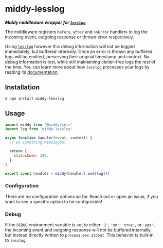 # middy-lesslog

**_Middy middleware wrapper for [`lesslog`](https://github.com/rschweizer/lesslog#readme)_**

The middleware registers `before`, `after` and `onError` handlers to log the incoming event, outgoing response or thrown error respectively.

Using [`lesslog`](https://github.com/rschweizer/lesslog) however this debug information will not be logged immediately, but buffered internally. Once an error is thrown any buffered logs will be emitted, preserving their original timestamp and context. No debug information is lost, while still maintaining clutter-free logs the rest of the time. You can learn more about how `lesslog` processes your logs by reading its [documentation](https://github.com/rschweizer/lesslog#readme).

## Installation

```shell
$ npm install middy-lesslog
```

## Usage

```javascript
import middy from '@middy/core'
import log from 'middy-lesslog'

async function handler(event, context) {
  // Do something meaningful

  return {
    statusCode: 200,
  }
}

export const handler = middy(handler).use(log())
```

### Configuration

There are no configuration options so far. Reach out or open an issue, if you want to see a specific option to be configurable!

### Debug

If the `DEBUG` environment variable is set to either `'1'`, `'on'`, `'true'`, or `'yes'`, the incoming event and outgoing response will not be buffered internally, but instead directly written to `process.env.stdout`. This behavior is built-in to `lesslog`.
